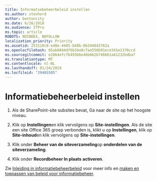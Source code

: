 ```yaml
---
title: Informatiebeheerbeleid instellen
ms.author: stevhord
author: bentoncity
ms.date: 6/26/2018
ms.audience: ITPro
ms.topic: article
ROBOTS: NOINDEX, NOFOLLOW
localization_priority: Priority
ms.assetid: 253110c8-ed8e-4485-b40b-0b344843762a
ms.openlocfilehash: 05ab8844df6b34a9c7ae556b91ece341e1370ccd
ms.sourcegitcommit: e2864efcfb493b6e46b662b746661a61232bdba7
ms.translationtype: MT
ms.contentlocale: nl-NL
ms.lasthandoff: 01/24/2019
ms.locfileid: "29465505"
---
```

# <a name="set-up-information-management-policies"></a>Informatiebeheerbeleid instellen

1. Als de SharePoint-site subsites bevat, Ga naar de site op het hoogste niveau.
    
2. Klik op **Instellingen**en klik vervolgens op **Site-instellingen**. Als de site een site Office 365 groep verbonden is, klikt u op **Instellingen**, klik op **Site-inhoud**en klik vervolgens op **Site-instellingen**.
    
3. Klik onder **Beheer van de siteverzameling**op **onderdelen van de siteverzameling**.
    
4. Klik onder **Recordbeheer In plaats** **activeren**.
    
Zie [Inleiding in informatiebeheerbeleid](https://go.microsoft.com/fwlink/?linkid=404239) voor meer info en [maken en toepassen van beleid voor informatiebeheer](https://go.microsoft.com/fwlink/?linkid=2003916).
  

